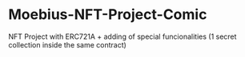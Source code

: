 # Moebius-NFT-Project-Comic
NFT Project with ERC721A + adding of special funcionalities (1 secret collection inside the same contract)
